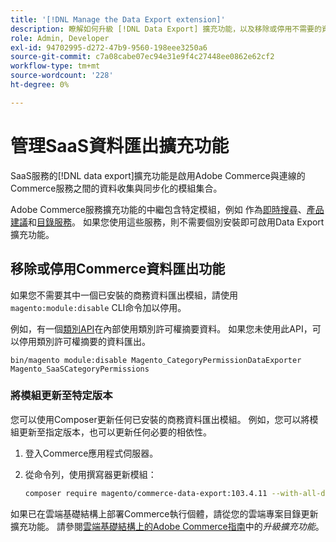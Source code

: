 ```yaml
---
title: '[!DNL Manage the Data Export extension]'
description: 瞭解如何升級 [!DNL Data Export] 擴充功能，以及移除或停用不需要的資料匯出服務。
role: Admin, Developer
exl-id: 94702995-d272-47b9-9560-198eee3250a6
source-git-commit: c7a08cabe07ec94e31e9f4c27448ee0862e62cf2
workflow-type: tm+mt
source-wordcount: '228'
ht-degree: 0%

---
```


# 管理SaaS資料匯出擴充功能

SaaS服務的[!DNL data export]擴充功能是啟用Adobe Commerce與連線的Commerce服務之間的資料收集與同步化的模組集合。

Adobe Commerce服務擴充功能的中繼包含特定模組，例如
作為[即時搜尋](/help/live-search/overview.md)、[產品建議](/help/product-recommendations/overview.md)和[目錄服務](/help/catalog-service/overview.md)。 如果您使用這些服務，則不需要個別安裝即可啟用Data Export擴充功能。

## 移除或停用Commerce資料匯出功能

如果您不需要其中一個已安裝的商務資料匯出模組，請使用`magento:module:disable` CLI命令加以停用。

例如，有一個[類別API](https://developer.adobe.com/commerce/webapi/graphql/schema/catalog-service/queries/categories/)在內部使用類別許可權摘要資料。 如果您未使用此API，可以停用類別許可權摘要的資料匯出。

```shell script
bin/magento module:disable Magento_CategoryPermissionDataExporter Magento_SaaSCategoryPermissions
```

### 將模組更新至特定版本

您可以使用Composer更新任何已安裝的商務資料匯出模組。 例如，您可以將模組更新至指定版本，也可以更新任何必要的相依性。

1. 登入Commerce應用程式伺服器。

1. 從命令列，使用撰寫器更新模組：

   ```bash
   composer require magento/commerce-data-export:103.4.11 --with-all-dependencies
   ```

如果已在雲端基礎結構上部署Commerce執行個體，請從您的雲端專案目錄更新擴充功能。 請參閱[雲端基礎結構上的Adobe Commerce指南](https://experienceleague.adobe.com/en/docs/commerce-cloud-service/user-guide/configure-store/extensions#upgrade-an-extension)中的&#x200B;_升級擴充功能_。
